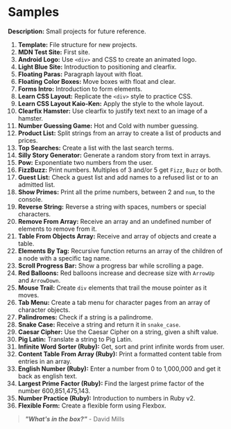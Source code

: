 # Samples

**Description:** Small projects for future reference.

1. **Template:** File structure for new projects.
2. **MDN Test Site:** First site.
3. **Android Logo:** Use `<div>` and CSS to create an animated logo.
4. **Light Blue Site:** Introduction to positioning and clearfix.
5. **Floating Paras:** Paragraph layout with float.
6. **Floating Color Boxes:** Move boxes with float and clear.
7. **Forms Intro:** Introduction to form elements.
8. **Learn CSS Layout:** Replicate the `<div>` style to practice CSS.
9. **Learn CSS Layout Kaio-Ken:** Apply the style to the whole layout.
10. **Clearfix Hamster:** Use clearfix to justify text next to an image of a hamster. 
11. **Number Guessing Game:** Hot and Cold with number guessing.
12. **Product List:** Split strings from an array to create a list of products and prices.
13. **Top Searches:** Create a list with the last search terms.
14. **Silly Story Generator:** Generate a random story from text in arrays.
15. **Pow:** Exponentiate two numbers from the user.
16. **FizzBuzz:** Print numbers. Multiples of 3 and/or 5 get `Fizz`, `Buzz` or both.
17. **Guest List:** Check a guest list and add names to a refused list or to an admitted list.
18. **Show Primes:** Print all the prime numbers, between 2 and `num`, to the console.
19. **Reverse String:** Reverse a string with spaces, numbers or special characters.
20. **Remove From Array:** Receive an array and an undefined number of elements to remove from it.
21. **Table From Objects Array:** Receive and array of objects and create a table.
22. **Elements By Tag:** Recursive function returns an array of the children of a node with a specific tag name.
23. **Scroll Progress Bar:** Show a progress bar while scrolling a page.
24. **Red Balloons:** Red balloons increase and decrease size with `ArrowUp` and `ArrowDown`.
25. **Mouse Trail:** Create `div` elements that trail the mouse pointer as it moves. 
26. **Tab Menu:** Create a tab menu for character pages from an array of character objects.
27. **Palindromes:** Check if a string is a palindrome.
28. **Snake Case:** Receive a string and return it in `snake_case`.
29. **Caesar Cipher:** Use the Caesar Cipher on a string, given a shift value.
30. **Pig Latin:** Translate a string to Pig Latin.
31. **Infinite Word Sorter (Ruby):** Get, sort and print infinite words from user.
32. **Content Table From Array (Ruby):** Print a formatted content table from entries in an array.
33. **English Number (Ruby):** Enter a number from 0 to 1,000,000 and get it back as english text.
34. **Largest Prime Factor (Ruby):** Find the largest prime factor of the number 600,851,475,143.
35. **Number Practice (Ruby):** Introduction to numbers in Ruby v2.
36. **Flexible Form:** Create a flexible form using Flexbox.
> **_"What's in the box?"_** - David Mills